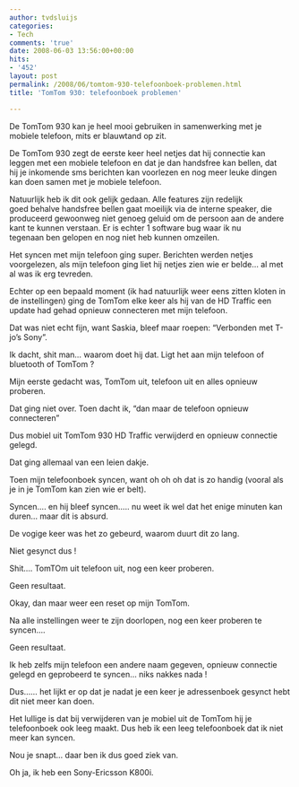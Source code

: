```yaml
---
author: tvdsluijs
categories:
- Tech
comments: 'true'
date: 2008-06-03 13:56:00+00:00
hits:
- '452'
layout: post
permalink: /2008/06/tomtom-930-telefoonboek-problemen.html
title: 'TomTom 930: telefoonboek problemen'

---
```

De TomTom 930 kan je heel mooi gebruiken in samenwerking met je mobiele telefoon, mits er blauwtand op zit.

De TomTom 930 zegt de eerste keer heel netjes dat hij connectie kan  
leggen met een mobiele telefoon en dat je dan handsfree kan bellen, dat  
hij je inkomende sms berichten kan voorlezen en nog meer leuke dingen  
kan doen samen met je mobiele telefoon.

Natuurlijk heb ik dit ook gelijk gedaan. Alle features zijn redelijk  
goed behalve handsfree bellen gaat moeilijk via de interne speaker, die  
produceerd gewoonweg niet genoeg geluid om de persoon aan de andere  
kant te kunnen verstaan. Er is echter 1 software bug waar ik nu  
tegenaan ben gelopen en nog niet heb kunnen omzeilen.

Het syncen met mijn telefoon ging super. Berichten werden netjes voorgelezen, als mijn telefoon ging liet hij netjes zien wie er belde… al met al was ik erg tevreden.

Echter op een bepaald moment (ik had natuurlijk weer eens zitten kloten in de instellingen) ging de TomTom elke keer als hij van de HD Traffic een update had gehad opnieuw connecteren met mijn telefoon.

Dat was niet echt fijn, want Saskia, bleef maar roepen: “Verbonden met T-jo’s Sony”.

Ik dacht, shit man… waarom doet hij dat. Ligt het aan mijn telefoon of bluetooth of TomTom ?

Mijn eerste gedacht was, TomTom uit, telefoon uit en alles opnieuw proberen.

Dat ging niet over. Toen dacht ik, “dan maar de telefoon opnieuw connecteren”

Dus mobiel uit TomTom 930 HD Traffic verwijderd en opnieuw connectie gelegd.

Dat ging allemaal van een leien dakje.

Toen mijn telefoonboek syncen, want oh oh oh dat is zo handig (vooral als je in je TomTom kan zien wie er belt).

Syncen…. en hij bleef syncen….. nu weet ik wel dat het enige minuten kan duren… maar dit is absurd.

De vogige keer was het zo gebeurd, waarom duurt dit zo lang.

Niet gesynct dus !

Shit…. TomTOm uit telefoon uit, nog een keer proberen.

Geen resultaat.

Okay, dan maar weer een reset op mijn TomTom.

Na alle instellingen weer te zijn doorlopen, nog een keer proberen te syncen….

Geen resultaat.

Ik heb zelfs mijn telefoon een andere naam gegeven, opnieuw connectie gelegd en geprobeerd te syncen… niks nakkes nada !

Dus…… het lijkt er op dat je nadat je een keer je adressenboek gesynct hebt dit niet meer kan doen.

Het lullige is dat bij verwijderen van je mobiel uit de TomTom hij je telefoonboek ook leeg maakt. Dus heb ik een leeg telefoonboek dat ik niet meer kan syncen.

Nou je snapt… daar ben ik dus goed ziek van.

Oh ja, ik heb een Sony-Ericsson K800i.